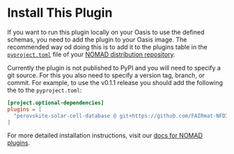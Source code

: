 # Install This Plugin

If you want to run this plugin locally on your Oasis to use the defined schemas, you 
need to add the plugin to your Oasis image.
The recommended way od doing this is to add it to the plugins table in the 
[`pyproject.toml`](pyproject.toml) file of your
 [NOMAD distribution repository](https://github.com/FAIRmat-NFDI/nomad-distro-template?tab=readme-ov-file).

 Currently the plugin is not published to PyPI and you will need to specify a git 
 source. For this you also need to specify a version tag, branch, or commit. 
 For example, to use the v0.1.1 release you should add the following the to the 
 `pyproject.toml`:

```toml
[project.optional-dependencies]
plugins = [
  "perovskite-solar-cell-database @ git+https://github.com/FAIRmat-NFDI/nomad-perovskite-solar-cells-database.git@v0.1.1"
]
```

For more detailed installation instructions, visit our [docs for NOMAD plugins](https://nomad-lab.eu/prod/v1/develop/docs/howto/oasis/plugins_install.html).
